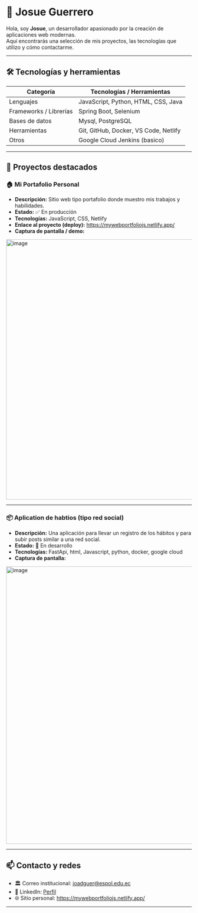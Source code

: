 # 👤 Josue Guerrero
Hola, soy **Josue**, un desarrollador apasionado por la creación de aplicaciones web modernas.  
Aquí encontrarás una selección de mis proyectos, las tecnologías que utilizo y cómo contactarme.

---

## 🛠 Tecnologías y herramientas

| Categoría        | Tecnologías / Herramientas |
|------------------|-----------------------------|
| Lenguajes        | JavaScript, Python, HTML, CSS, Java |
| Frameworks / Librerías | Spring Boot, Selenium |
| Bases de datos   | Mysql, PostgreSQL |
| Herramientas     | Git, GitHub, Docker, VS Code, Netlify |
| Otros            | Google Cloud Jenkins (basico) |

---

## 🚀 Proyectos destacados

### 🏠 Mi Portafolio Personal  
- **Descripción:** Sitio web tipo portafolio donde muestro mis trabajos y habilidades.  
- **Estado:** ✅ En producción  
- **Tecnologías:** JavaScript, CSS, Netlify  
- **Enlace al proyecto (deploy):** https://mywebportfoliojs.netlify.app/  
- **Captura de pantalla / demo:**  
<img width="1450" height="705" alt="image" src="https://github.com/user-attachments/assets/2ce1eeea-ff2c-40a0-9d4b-2908947708ab" />


---

### 📦 Aplication de habtios (tipo red social) 
- **Descripción:** Una aplicación para llevar un registro de los hábitos y para subir posts similar a una red social.
- **Estado:** 🔧 En desarrollo 
- **Tecnologías:** FastApi, html, Javascript, python, docker, google cloud
- **Captura de pantalla:**  
<img width="1600" height="752" alt="image" src="https://github.com/user-attachments/assets/901b7e69-152d-4499-8f64-782ad829e4c4" />


---


## 📫 Contacto y redes

- 🏛 Correo institucional: joadguer@espol.edu.ec
- 🔗 LinkedIn: [Perfil](https://www.linkedin.com/in/josue-guerrero-murillo-ab1436252/)  
- 🌐 Sitio personal: https://mywebportfoliojs.netlify.app/  

---


